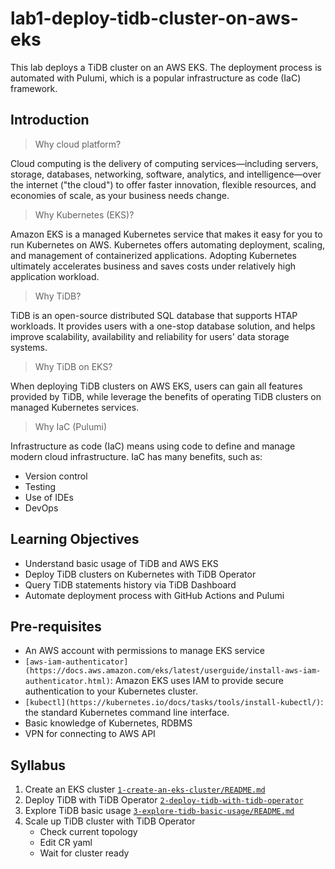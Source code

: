 # lab1-deploy-tidb-cluster-on-aws-eks

This lab deploys a TiDB cluster on an AWS EKS. The deployment process is automated with Pulumi, which is a popular infrastructure as code (IaC) framework.

## Introduction

> Why cloud platform?

Cloud computing is the delivery of computing services—including servers, storage, databases, networking, software, analytics, and intelligence—over the internet ("the cloud") to offer faster innovation, flexible resources, and economies of scale, as your business needs change.

> Why Kubernetes (EKS)?

Amazon EKS is a managed Kubernetes service that makes it easy for you to run Kubernetes on AWS. Kubernetes offers automating deployment, scaling, and management of containerized applications. Adopting Kubernetes ultimately accelerates business and saves costs under relatively high application workload.

> Why TiDB?

TiDB is an open-source distributed SQL database that supports HTAP workloads. It provides users with a one-stop database solution, and helps improve scalability, availability and reliability for users' data storage systems.

> Why TiDB on EKS?

When deploying TiDB clusters on AWS EKS, users can gain all features provided by TiDB, while leverage the benefits of operating TiDB clusters on managed Kubernetes services.

> Why IaC (Pulumi)

Infrastructure as code (IaC) means using code to define and manage modern cloud infrastructure. IaC has many benefits, such as:

- Version control
- Testing
- Use of IDEs
- DevOps

## Learning Objectives

- Understand basic usage of TiDB and AWS EKS
- Deploy TiDB clusters on Kubernetes with TiDB Operator
- Query TiDB statements history via TiDB Dashboard
- Automate deployment process with GitHub Actions and Pulumi

## Pre-requisites

- An AWS account with permissions to manage EKS service
- `[aws-iam-authenticator](https://docs.aws.amazon.com/eks/latest/userguide/install-aws-iam-authenticator.html)`: Amazon EKS uses IAM to provide secure authentication to your Kubernetes cluster.
- `[kubectl](https://kubernetes.io/docs/tasks/tools/install-kubectl/)`: the standard Kubernetes command line interface.
- Basic knowledge of Kubernetes, RDBMS
- VPN for connecting to AWS API

## Syllabus

1. Create an EKS cluster [`1-create-an-eks-cluster/README.md`](./1-create-an-eks-cluster/README.md)
2. Deploy TiDB with TiDB Operator [`2-deploy-tidb-with-tidb-operator`](./2-deploy-tidb-with-tidb-operator/README.md)
3. Explore TiDB basic usage [`3-explore-tidb-basic-usage/README.md`](./3-explore-tidb-basic-usage/README.md)
4. Scale up TiDB cluster with TiDB Operator
    - Check current topology
    - Edit CR yaml
    - Wait for cluster ready
